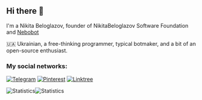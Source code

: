 ## Hi there 👋
I'm a Nikita Beloglazov, founder of NikitaBeloglazov Software Foundation and [Nebobot](https://github.com/Nebobot)

🇺🇦 Ukrainian, a free-thinking programmer, typical botmaker, and a bit of an open-source enthusiast.

### My social networks:

[![Telegram](https://img.shields.io/badge/Telegram-blue?logo=telegram&logoColor=white&style=for-the-badge)](https://t.me/NikitaBeloglazov)
[![Pinterest](https://img.shields.io/badge/Pinterest-red?logo=pinterest&logoColor=white&style=for-the-badge)](https://www.pinterest.com/nikita_beloglazov/)
[![Linktree](https://img.shields.io/badge/Linktree-green?logo=linktree&logoColor=white&style=for-the-badge)](https://linktr.ee/NikitaBeloglazov)

![Statistics](https://github-readme-stats.vercel.app/api?username=NikitaBeloglazov&theme=transparent&show_icons=true&count_private=true)![Statistics](http://github-readme-streak-stats.herokuapp.com/?user=NikitaBeloglazov&theme=transparent&locale=en&fire=ff6d00&count_private=true)

<!-- ![Statistics](https://github-readme-stats.vercel.app/api/top-langs/?username=NikitaBeloglazov&layout=compact&theme=transparent&count_private=true) -->
